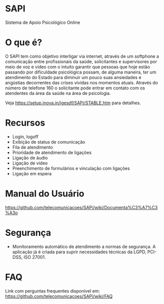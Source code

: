 # SAPI
Sistema de Apoio Psicológico Online
# O que é?
O SAPI tem como objetivo interligar via internet, através de um softphone a comunicação entre profissionais da saúde, solicitantes e supervisores por meio de voz e vídeo com o intuito garantir que pessoas que hoje estão passando por dificuldade psicológica possam, de alguma maneira, ter um atendimento do Estado para diminuir um pouco suas ansiedades e angústias decorrentes das crises vividas nos momentos atuais. Através do número de telefone 160 o solicitante pode entrar em contato com os atendentes da área da saúde na área de psicologia.

Veja https://setup.inova.in/igesdf/SAPi/STABLE.htm para detalhes.

# Recursos

* Login, logoff
* Exibição de status de comunicação
* Fila de atendimento
* Prioridade de atendimento de ligações
* Ligação de áudio
* Ligação de vídeo 
* Preenchimento de formulários e vinculação com ligações
* Ligação em espera

# Manual do Usuário
https://github.com/telecomunicacoes/SAPi/wiki/Documenta%C3%A7%C3%A3o

# Segurança
* Monitoramento automático de atendimento a normas de segurança.
A aplicação já é criada para suprir necessidades técnicas da LGPD, PCI-DSS, ISO 27001.

# FAQ
Link com perguntas frequentes disponível em: https://github.com/telecomunicacoes/SAPi/wiki/FAQ





